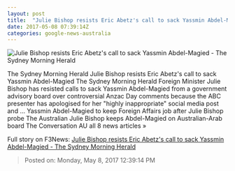 ```yaml
---
layout: post
title:  "Julie Bishop resists Eric Abetz's call to sack Yassmin Abdel-Magied - The Sydney Morning Herald"
date: 2017-05-08 07:39:14Z
categories: google-news-australia
---
```


![Julie Bishop resists Eric Abetz's call to sack Yassmin Abdel-Magied - The Sydney Morning Herald](http://www.smh.com.au/content/dam/images/g/r/r/i/n/l/image.related.articleLeadwide.620x349.gw0cbb.png/1494229090058.jpg)

The Sydney Morning Herald Julie Bishop resists Eric Abetz's call to sack Yassmin Abdel-Magied The Sydney Morning Herald Foreign Minister Julie Bishop has resisted calls to sack Yassmin Abdel-Magied from a government advisory board over controversial Anzac Day comments because the ABC presenter has apologised for her "highly inappropriate" social media post and ... Yassmin Abdel-Magied to keep Foreign Affairs job after Julie Bishop probe The Australian Julie Bishop keeps Abdel-Magied on Australian-Arab board The Conversation AU all 8 news articles »


Full story on F3News: [Julie Bishop resists Eric Abetz's call to sack Yassmin Abdel-Magied - The Sydney Morning Herald](http://www.f3nws.com/n/kqv2cD)

> Posted on: Monday, May 8, 2017 12:39:14 PM
